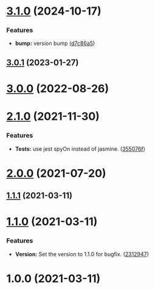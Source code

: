 # [3.1.0](https://github.com/BeerMoneyDev/nest-aws-sdk/compare/v3.0.1...v3.1.0) (2024-10-17)


### Features

* **bump:** version bump ([d7c86a5](https://github.com/BeerMoneyDev/nest-aws-sdk/commit/d7c86a5c10ba6618c52bc4c0a3e639a724c34f5d))

## [3.0.1](https://github.com/BeerMoneyDev/nest-aws-sdk/compare/v3.0.0...v3.0.1) (2023-01-27)

# [3.0.0](https://github.com/BeerMoneyDev/nest-aws-sdk/compare/v2.1.0...v3.0.0) (2022-08-26)

# [2.1.0](https://github.com/BeerMoneyDev/nest-aws-sdk/compare/v2.0.0...v2.1.0) (2021-11-30)


### Features

* **Tests:** use jest spyOn instead of jasmine. ([355076f](https://github.com/BeerMoneyDev/nest-aws-sdk/commit/355076f3c095e116b804a169d639454be7630cb8))

# [2.0.0](https://github.com/BeerMoneyDev/nest-aws-sdk/compare/v1.1.1...v2.0.0) (2021-07-20)

## [1.1.1](https://github.com/BeerMoneyDev/nest-aws-sdk/compare/v1.1.0...v1.1.1) (2021-03-11)

# [1.1.0](https://github.com/BeerMoneyDev/nest-aws-sdk/compare/v1.0.0...v1.1.0) (2021-03-11)


### Features

* **Version:** Set the version to 1.1.0 for bugfix. ([2312947](https://github.com/BeerMoneyDev/nest-aws-sdk/commit/23129470c1522ae93cf95d292a94dfbce48bb7c2))

# 1.0.0 (2021-03-11)
